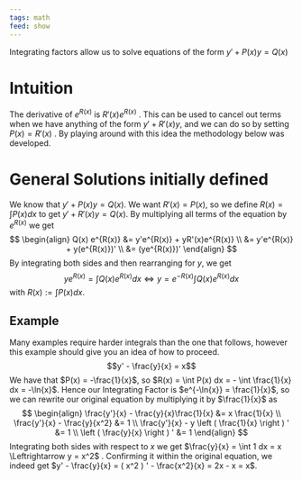 ```yaml
---
tags: math
feed: show
---
```


Integrating factors allow us to solve equations of the form $y' + P(x)y = Q(x)$

# Intuition
The derivative of $e^{R(x)}$ is $R'(x) e^{R(x)}$ . This can be used to cancel out terms when we have anything of the form $y' + R'(x)y$, and we can do so by setting $P(x) = R'(x)$ . By playing around with this idea the methodology below was developed.

# General Solutions initially defined
We know that $y' + P(x)y = Q(x)$. We want $R'(x) = P(x)$, so we define $R(x) = \int P(x) dx$ to get $y' + R'(x)y = Q(x)$. By multiplying all terms of the equation by $e^{R(x)}$ we get
$$
\begin{align}
Q(x) e^{R(x)} &= y'e^{R(x)} + yR'(x)e^{R(x)} \\
&= y'e^{R(x)} + y(e^{R(x)})' \\
&= (ye^{R(x)})'
\end{align}
$$
By integrating both sides and then rearranging for $y$, we get $$ye^{R(x)} = \int Q(x) e^{R(x)} dx \Leftrightarrow y = e^{-R(x)} \int Q(x) e^{R(x)}dx$$with $R(x) := \int P(x) dx$.

## Example
Many examples require harder integrals than the one that follows, however this example should give you an idea of how to proceed. $$y' - \frac{y}{x} = x$$
We have that $P(x) = -\frac{1}{x}$, so $R(x) = \int P(x) dx = - \int \frac{1}{x} dx = -\ln{x}$. Hence our Integrating Factor is $e^{-\ln{x}} = \frac{1}{x}$, so we can rewrite our original equation by multiplying it by $\frac{1}{x}$ as
$$
\begin{align}
\frac{y'}{x} - \frac{y}{x}\frac{1}{x} &= x \frac{1}{x} \\
\frac{y'}{x} - \frac{y}{x^2} &= 1 \\
\frac{y'}{x} - y \left ( \frac{1}{x} \right ) ' &= 1 \\
\left ( \frac{y}{x} \right ) ' &= 1
\end{align}
$$
Integrating both sides with respect to $x$ we get $\frac{y}{x} = \int 1 dx = x \Leftrightarrow y = x^2$ . Confirming it within the original equation, we indeed get $y' - \frac{y}{x} = ( x^2 ) ' - \frac{x^2}{x} = 2x - x = x$.